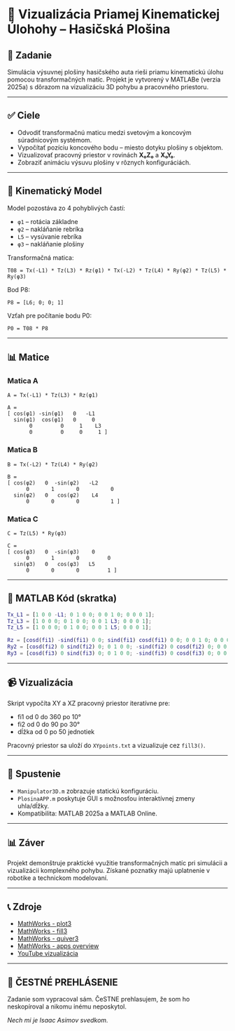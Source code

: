 # 🚒 Vizualizácia Priamej Kinematickej Úlohohy – Hasičská Plošina

## 📘 Zadanie

Simulácia výsuvnej plošiny hasičského auta rieši priamu kinematickú úlohu pomocou transformačných matíc. Projekt je vytvorený v MATLABe (verzia 2025a) s dôrazom na vizualizáciu 3D pohybu a pracovného priestoru.

---

## ✅ Ciele

- Odvodiť transformačnú maticu medzi svetovým a koncovým súradnicovým systémom.
- Vypočítať pozíciu koncového bodu – miesto dotyku plošiny s objektom.
- Vizualizovať pracovný priestor v rovinách **X₀Z₀** a **X₀Y₀**.
- Zobraziť animáciu výsuvu plošiny v rôznych konfiguráciách.

---

## 🔧 Kinematický Model

Model pozostáva zo 4 pohyblivých častí:

- `φ1` – rotácia základne
- `φ2` – nakláňanie rebríka
- `L5` – vysúvanie rebríka
- `φ3` – nakláňanie plošiny

Transformačná matica:

```
T08 = Tx(-L1) * Tz(L3) * Rz(φ1) * Tx(-L2) * Tz(L4) * Ry(φ2) * Tz(L5) * Ry(φ3)
```

Bod P8:

```
P8 = [L6; 0; 0; 1]
```

Vzťah pre počítanie bodu P0:

```
P0 = T08 * P8
```

---

## 📊 Matice

### Matica A

```
A = Tx(-L1) * Tz(L3) * Rz(φ1)
```

```
A =
[ cos(φ1) -sin(φ1)   0   -L1
  sin(φ1)  cos(φ1)   0     0
       0         0     1    L3
       0         0     0     1 ]
```

### Matica B

```
B = Tx(-L2) * Tz(L4) * Ry(φ2)
```

```
B =
[ cos(φ2)   0  -sin(φ2)   -L2
      0       1       0          0
  sin(φ2)   0   cos(φ2)    L4
      0       0       0          1 ]
```

### Matica C

```
C = Tz(L5) * Ry(φ3)
```

```
C =
[ cos(φ3)   0  -sin(φ3)    0
      0       1       0         0
  sin(φ3)   0   cos(φ3)   L5
      0       0       0         1 ]
```

---

## 📝 MATLAB Kód (skratka)

```matlab
Tx_L1 = [1 0 0 -L1; 0 1 0 0; 0 0 1 0; 0 0 0 1];
Tz_L3 = [1 0 0 0; 0 1 0 0; 0 0 1 L3; 0 0 0 1];
Tz_L5 = [1 0 0 0; 0 1 0 0; 0 0 1 L5; 0 0 0 1];

Rz = [cosd(fi1) -sind(fi1) 0 0; sind(fi1) cosd(fi1) 0 0; 0 0 1 0; 0 0 0 1];
Ry2 = [cosd(fi2) 0 sind(fi2) 0; 0 1 0 0; -sind(fi2) 0 cosd(fi2) 0; 0 0 0 1];
Ry3 = [cosd(fi3) 0 sind(fi3) 0; 0 1 0 0; -sind(fi3) 0 cosd(fi3) 0; 0 0 0 1];
```

---

## 📹 Vizualizácia

Skript vypočíta XY a XZ pracovný priestor iteratívne pre:
- fi1 od 0 do 360 po 10°
- fi2 od 0 do 90 po 30°
- dĺžka od 0 po 50 jednotiek

Pracovný priestor sa uloží do `XYpoints.txt` a vizualizuje cez `fill3()`.

---

## 📄 Spustenie

- `Manipulator3D.m` zobrazuje statickú konfiguráciu.
- `PlosinaAPP.m` poskytuje GUI s možnosťou interaktívnej zmeny uhla/dĺžky.
- Kompatibilita: MATLAB 2025a a MATLAB Online.

---

## 📊 Záver

Projekt demonštruje praktické využitie transformačných matíc pri simulácii a vizualizácii komplexného pohybu. Získané poznatky majú uplatnenie v robotike a technickom modelovaní.

---

## 📞 Zdroje

- [MathWorks - plot3](https://www.mathworks.com/help/matlab/ref/plot3.html)
- [MathWorks - fill3](https://www.mathworks.com/help/matlab/ref/fill3.html)
- [MathWorks - quiver3](https://www.mathworks.com/help/matlab/ref/quiver3.html)
- [MathWorks - apps overview](https://www.mathworks.com/help/matlab/creating_guis/apps-overview.html)
- [YouTube vizualizácia](https://www.youtube.com/watch?v=TGK17fUA5Nw)

---

## 💪 ČESTNÉ PREHLÁSENIE

Zadanie som vypracoval sám. ČeSTNE prehlasujem, že som ho neskopíroval a nikomu inému neposkytol.

_Nech mi je Isaac Asimov svedkom._
